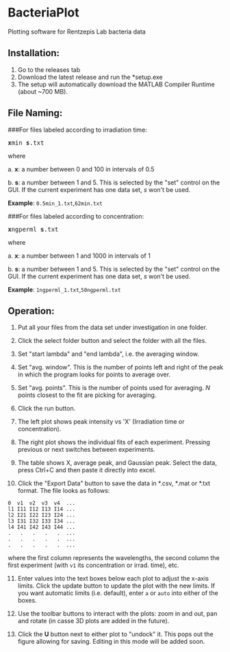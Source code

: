 # BacteriaPlot
Plotting software for Rentzepis Lab bacteria data

## Installation:
1. Go to the releases tab
2. Download the latest release and run the *setup.exe
3. The setup will automatically download the MATLAB Compiler Runtime (about ~700 MB).

## File Naming:

###For files labeled according to irradiation time:
 <pre><b>x</b>min_<b>s</b>.txt</pre>
  where
  
  a. **x**: a number between 0 and 100 in intervals of 0.5
  
  b. **s**: a number between 1 and 5. This is selected by the "set" control on the GUI.
          If the current experiment has one data set, *s* won't be used.
          
  **Example**: `0.5min_1.txt`,`62min.txt`
  
###For files labeled according to concentration:
 <pre><b>x</b>ngperml_<b>s</b>.txt</pre>
  where
  
  a. **x**: a number between 1 and 1000 in intervals of 1
  
  b. **s**: a number between 1 and 5. This is selected by the "set" control on the GUI.
          If the current experiment has one data set, *s* won't be used.
          
  **Example**: `1ngperml_1.txt`,`50ngperml.txt`
  
  ## Operation:
 
  1. Put all your files from the data set under investigation in one folder.
  
  2. Click the select folder button and select the folder with all the files.
  
  3. Set "start lambda" and "end lambda", i.e. the averaging window.
  
  4. Set "avg. window". This is the number of points left and right of the peak in which the program looks for points to average over.
  
  5. Set "avg. points". This is the number of points used for averaging. *N* points closest to the fit are picking for averaging.
  
  6. Click the run button.
  
  7. The left plot shows peak intensity vs 'X' (Irradiation time or concentration).
  
  8. The right plot shows the individual fits of each experiment. Pressing previous or next switches between experiments.
  
  9. The table shows X, average peak, and Gaussian peak. Select the data, press Ctrl+C and then paste it directly into excel.
  
  10. Click the "Export Data" button to save the data in *.csv, *.mat or *.txt format. The file looks as follows:
  
  ```
  0  v1  v2  v3  v4  ...
  l1 I11 I12 I13 I14 ...
  l2 I21 I22 I23 I24 ...
  l3 I31 I32 I33 I34 ...
  l4 I41 I42 I43 I44 ...
  .   .   .   .   .  ...
  .   .   .   .   .  ...
  .   .   .   .   .  ...
  ```
  
  where the first column represents the wavelengths, the second column the first experiment (with `v1` its concentration or irrad. time), etc.
  
  11. Enter values into the text boxes below each plot to adjust the x-axis limits. Click the update button to update the plot with the new limits. If you want automatic limits (i.e. default), enter `a` or `auto` into either of the boxes.
  
  12. Use the toolbar buttons to interact with the plots: zoom in and out, pan and rotate (in casse 3D plots are added in the future).
  
  13. Click the **U** button next to either plot to "undock" it. This pops out the figure allowing for saving. Editing in this mode will be added soon.
  
  
